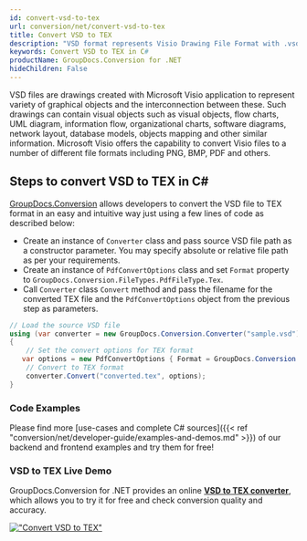 ```yaml
---
id: convert-vsd-to-tex
url: conversion/net/convert-vsd-to-tex
title: Convert VSD to TEX
description: "VSD format represents Visio Drawing File Format with .vsd extension. Learn how to convert VSD to TEX file programmatically in C# language using GroupDocs.Conversion for .NET library."
keywords: Convert VSD to TEX in C#
productName: GroupDocs.Conversion for .NET
hideChildren: False
---
```


VSD files are drawings created with Microsoft Visio application to represent variety of graphical objects and the interconnection between these. Such drawings can contain visual objects such as visual objects, flow charts, UML diagram, information flow, organizational charts, software diagrams, network layout, database models, objects mapping and other similar information. Microsoft Visio offers the capability to convert Visio files to a number of different file formats including PNG, BMP, PDF and others.

## Steps to convert VSD to TEX in C#

[GroupDocs.Conversion](https://products.groupdocs.com/conversion/net) allows developers to convert the VSD file to TEX format in an easy and intuitive way just using a few lines of code as described below:

* Create an instance of `Converter` class and pass source VSD file path as a constructor parameter. You may specify absolute or relative file path as per your requirements. 
* Create an instance of `PdfConvertOptions` class and set `Format` property to `GroupDocs.Conversion.FileTypes.PdfFileType.Tex`.
* Call `Converter` class `Convert` method and pass the filename for the converted TEX file and the `PdfConvertOptions` object from the previous step as parameters.

```csharp
// Load the source VSD file
using (var converter = new GroupDocs.Conversion.Converter("sample.vsd"))
{
    // Set the convert options for TEX format
   var options = new PdfConvertOptions { Format = GroupDocs.Conversion.FileTypes.PdfFileType.Tex };
    // Convert to TEX format
    converter.Convert("converted.tex", options);
}
```

### Code Examples

Please find more [use-cases and complete C# sources]({{< ref "conversion/net/developer-guide/examples-and-demos.md" >}}) of our backend and frontend examples and try them for free!

### VSD to TEX Live Demo

GroupDocs.Conversion for .NET provides an online [**VSD to TEX converter**](https://products.groupdocs.app/conversion/vsd-to-tex), which allows you to try it for free and check conversion quality and accuracy.

[!["Convert VSD to TEX"](conversion/net/images/convert-to-tex/convert-vsd-to-tex.png)](https://products.groupdocs.app/conversion/vsd-to-tex)